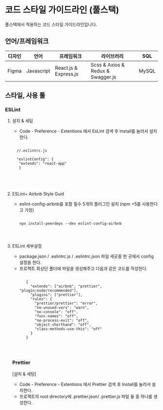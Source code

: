 # 코드 스타일 가이드라인 (풀스택) 
풀스택에서 적용하는 코드 스타일 가이드라인입니다.

## 언어/프레임워크
| 디자인  | 언어        | 프레임워크               | 라이브러리                           | SQL   |
| ----- | -----------| --------------------- | --------------------------------- | ----- |
| Figma | Javascript | React.js & Express.js | Scss & Axios & Redux & Swagger.js | MySQL |

## 스타일, 사용 툴
### ESLint
1. 설치 & 세팅
   * Code - Preference - Extentions 에서 EsLint 검색 후 Install를 눌러서 설치한다.

   <pre><code>
     //.eslintrc.js
     
     "eslintConfig": {
      "extends": "react-app"
      }
  </code></pre>

2. ESLint+ Airbnb Style Guid
   * eslint-config-airbnb를 포함 필수 5개의 플러그인 설치 (npm +5를 사용한다고 가정)
     <pre><code>
     npx install-peerdeps --dev eslint-config-airbnb
    </code></pre>

3. ESLint 세부설정
   * package.json / .eslintrc.js / .eslintrc.json 파일 세곳중 한 곳에서 config 설정을 한다.
   * 프로젝트 최상단 폴더에 파일을 생성해주고 다음과 같은 코드를 작성한다.
     <pre><code>
        {
          "extends": ["airbnb", "prettier", "plugin:node/recommended"],
          "plugins": ["prettier"],
          "rules": {
            "prettier/prettier": "error",
            "no-unused-vars": "warn",
            "no-console": "off",
            "func-names": "off",
            "no-process-exit": "off",
            "object-shorthand": "off",
            "class-methods-use-this": "off"
          }
        }
    </code></pre>

    ### Prettier
   [설치 & 세팅]
     * Code - Preference - Extentions 에서 Prettier 검색 후 Install를 눌러서 설치한다.
     * 프로젝트의 root directory에 .prettier.json/ .prettier.js 파일 둘 중 하나를 생성한다.

